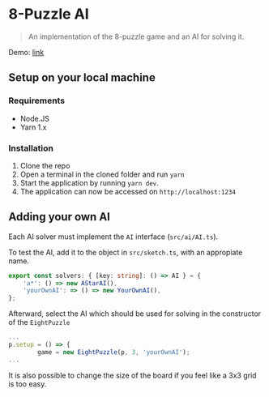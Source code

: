 # 8-Puzzle AI
> An implementation of the 8-puzzle game and an AI for solving it.

Demo: [link](https://jlndk.github.io/8puzzle-ai)

## Setup on your local machine
### Requirements
* Node.JS
* Yarn 1.x

### Installation
1. Clone the repo
2. Open a terminal in the cloned folder and run `yarn`
3. Start the application by running `yarn dev`.
4. The application can now be accessed on `http://localhost:1234`

## Adding your own AI
Each AI solver must implement the `AI` interface (`src/ai/AI.ts`).

To test the AI, add it to the object in `src/sketch.ts`, with an appropiate name.
```ts
export const solvers: { [key: string]: () => AI } = {
    'a*': () => new AStarAI(),
    'yourOwnAI': => () => new YourOwnAI(),
};
```
Afterward, select the AI which should be used for solving in the constructor of the `EightPuzzle`
```ts
...
p.setup = () => {
        game = new EightPuzzle(p, 3, 'yourOwnAI');
...
```
It is also possible to change the size of the board if you feel like a 3x3 grid is too easy.
